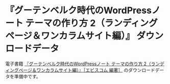 # 『グーテンベルク時代のWordPressノート テーマの作り方 2（ランディングページ＆ワンカラムサイト編）』 ダウンロードデータ



電子書籍 [『グーテンベルク時代のWordPressノート テーマの作り方 2（ランディングページ＆ワンカラムサイト編）』［エビスコム 編著］](https://ep.ebisu.com/wordpress-note-lp/) のダウンロードデータを準備中です。





